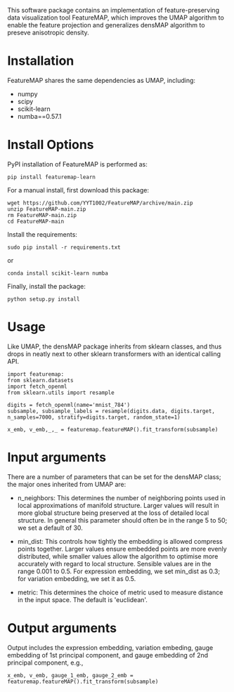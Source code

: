 This software package contains an implementation of feature-preserving data visualization tool FeatureMAP, which improves the UMAP algorithm to enable the feature projection and generalizes densMAP algorithm to preseve anisotropic density.# InstallationFeatureMAP shares the same dependencies as UMAP, including:* numpy* scipy* scikit-learn* numba==0.57.1# Install OptionsPyPI installation of FeatureMAP is performed as:`pip install featuremap-learn`For a manual install, first download this package:```wget https://github.com/YYT1002/FeatureMAP/archive/main.zipunzip FeatureMAP-main.ziprm FeatureMAP-main.zipcd FeatureMAP-main```Install the requirements:`sudo pip install -r requirements.txt`or`conda install scikit-learn numba`Finally, install the package:`python setup.py install`# UsageLike UMAP, the densMAP package inherits from sklearn classes, and thus drops in neatly next to other sklearn transformers with an identical calling API.```import featuremap:from sklearn.datasets import fetch_openmlfrom sklearn.utils import resampledigits = fetch_openml(name='mnist_784')subsample, subsample_labels = resample(digits.data, digits.target, n_samples=7000, stratify=digits.target, random_state=1)x_emb, v_emb,_,_ = featuremap.featureMAP().fit_transform(subsample)```# Input argumentsThere are a number of parameters that can be set for the densMAP class; the major ones inherited from UMAP are:* n_neighbors: This determines the number of neighboring points used in local approximations of manifold structure. Larger values will result in more global structure being preserved at the loss of detailed local structure. In general this parameter should often be in the range 5 to 50; we set a default of 30.* min_dist: This controls how tightly the embedding is allowed compress points together. Larger values ensure embedded points are more evenly distributed, while smaller values allow the algorithm to optimise more accurately with regard to local structure. Sensible values are in the range 0.001 to 0.5. For expression embedding, we set min_dist as 0.3; for variation embedding, we set it as 0.5.* metric: This determines the choice of metric used to measure distance in the input space. The default is 'euclidean'.# Output argumentsOutput includes the expression embedding, variation embeding, gauge embedding of 1st principal component, and gauge embedding of 2nd principal component, e.g.,`x_emb, v_emb, gauge_1_emb, gauge_2_emb = featuremap.featureMAP().fit_transform(subsample)`